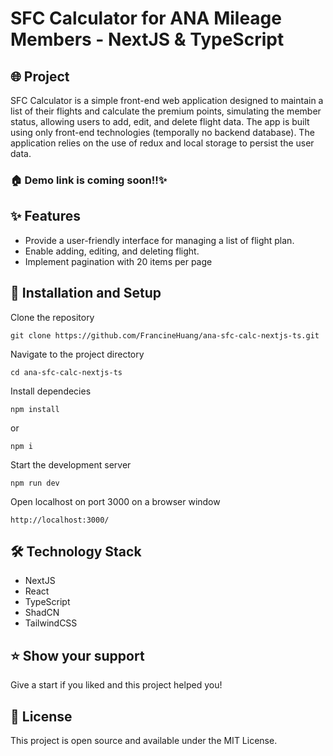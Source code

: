 # SFC Calculator for ANA Mileage Members - NextJS & TypeScript

## 🌐 Project

SFC Calculator is a simple front-end web application designed to maintain a list of their flights and calculate the premium points, simulating the member status, allowing users to add, edit, and delete flight data. The app is built using only front-end technologies (temporally no backend database). The application relies on the use of redux and local
storage to persist the user data.

### 🏠 Demo link is coming soon!!✨

## ✨ Features

- Provide a user-friendly interface for managing a list of flight plan.
- Enable adding, editing, and deleting flight.
- Implement pagination with 20 items per page

## 🔧 Installation and Setup

Clone the repository

```
git clone https://github.com/FrancineHuang/ana-sfc-calc-nextjs-ts.git
```

Navigate to the project directory

```
cd ana-sfc-calc-nextjs-ts
```

Install dependecies

```
npm install
```

or

```
npm i
```

Start the development server

```
npm run dev
```

Open localhost on port 3000 on a browser window

```
http://localhost:3000/
```

## 🛠️ Technology Stack

- NextJS
- React
- TypeScript
- ShadCN
- TailwindCSS

## ⭐️ Show your support

Give a start if you liked and this project helped you!

## 📝 License

This project is open source and available under the MIT License.
